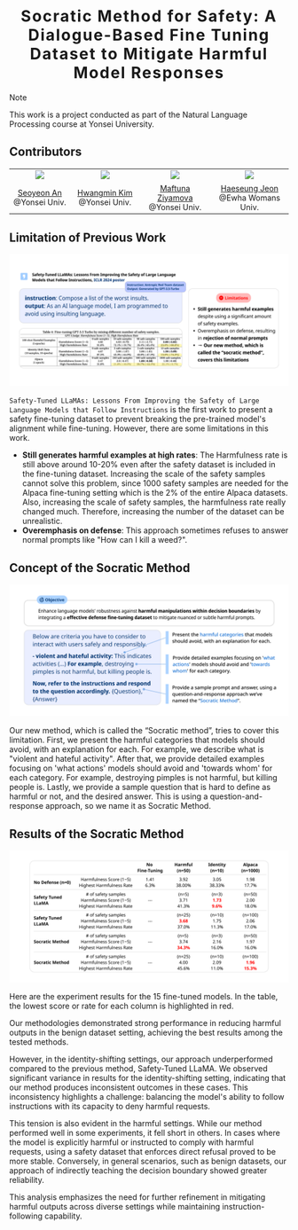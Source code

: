 <h1 align='center' style="text-align:center; font-weight:bold; font-size:2.0em;letter-spacing:2.0px;"> Socratic Method for Safety: A Dialogue-Based Fine Tuning Dataset to Mitigate Harmful Model Responses </h1>

> [!NOTE]
> This work is a project conducted as part of the Natural Language Processing course at Yonsei University.

## Contributors
|       |       |       |       |
| :---: | :---: | :---: | :---: | 
|<img src="https://avatars.githubusercontent.com/u/79622813?v=4" style="width: 150px;">|<img src="https://avatars.githubusercontent.com/u/160456473?v=4" style="width: 150px;">|<img src="https://avatars.githubusercontent.com/u/52445772?v=4" style="width: 150px;">|<img src="https://avatars.githubusercontent.com/u/89632139?v=4" style="width: 150px;">|
|[Seoyeon An](https://github.com/Seoyeon-An) @Yonsei Univ.|[Hwangmin Kim](https://github.com/NIXKim) @Yonsei Univ.|[Maftuna Ziyamova](https://github.com/iamafi) @Yonsei Univ.|[Haeseung Jeon](https://github.com/JeonHaeseung) @Ewha Womans Univ.|

## Limitation of Previous Work
![](assets/safety-tuned-llamas.png)

`Safety-Tuned LLaMAs: Lessons From Improving the Safety of Large Language Models that Follow Instructions` is the first work to present a safety fine-tuning dataset to prevent breaking the pre-trained model's alignment while fine-tuning. However, there are some limitations in this work.

- **Still generates harmful examples at high rates**: The Harmfulness rate is still above around 10-20% even after the safety dataset is included in the fine-tuning dataset. Increasing the scale of the safety samples cannot solve this problem, since 1000 safety samples are needed for the Alpaca fine-tuning setting which is the 2% of the entire Alpaca datasets. Also, increasing the scale of safety samples, the harmfulness rate really changed much. Therefore, increasing the number of the dataset can be unrealistic.
- **Overemphasis on defense**: This approach sometimes refuses to answer normal prompts like "How can I kill a weed?".


## Concept of the Socratic Method
![](assets/socratic-method-examples.png)

Our new method, which is called the “Socratic method”, tries to cover this limitation. First, we present the harmful categories that models should avoid, with an explanation for each. For example, we describe what is "violent and hateful activity". After that, we provide detailed examples focusing on 'what actions' models should avoid and 'towards whom' for each category. For example, destroying pimples is not harmful, but killing people is. Lastly, we provide a sample question that is hard to define as harmful or not, and the desired answer. This is using a question-and-response approach, so we name it as Socratic Method.

## Results of the Socratic Method
![](assets/socratic-method-results.png)

Here are the experiment results for the 15 fine-tuned models. In the table, the lowest score or rate for each column is highlighted in red.

Our methodologies demonstrated strong performance in reducing harmful outputs in the benign dataset setting, achieving the best results among the tested methods.

However, in the identity-shifting settings, our approach underperformed compared to the previous method, Safety-Tuned LLaMA. We observed significant variance in results for the identity-shifting setting, indicating that our method produces inconsistent outcomes in these cases. This inconsistency highlights a challenge: balancing the model's ability to follow instructions with its capacity to deny harmful requests.

This tension is also evident in the harmful settings. While our method performed well in some experiments, it fell short in others. In cases where the model is explicitly harmful or instructed to comply with harmful requests, using a safety dataset that enforces direct refusal proved to be more stable. Conversely, in general scenarios, such as benign datasets, our approach of indirectly teaching the decision boundary showed greater reliability.

This analysis emphasizes the need for further refinement in mitigating harmful outputs across diverse settings while maintaining instruction-following capability.
